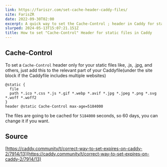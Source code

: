 ```yaml
---
link: https://fariszr.com/set-cache-header-caddy-files/
site: FarisZR
date: 2022-09-30T02:00
excerpt: A quick way to set the Cache-Control ; header in Caddy for static files
slurped: 2024-05-13T15:07:21.151Z
title: How to set "Cache-Control" Header for static files in Caddy
---
```

## Cache-Control

To set a `Cache-Control` header only for your static files like, .js, .jpg, and others, just add this to the relevant part of your Caddyfile(under the site block if the Caddyfile includes multiple websites)
```
@static {
  file
  path *.ico *.css *.js *.gif *.webp *.avif *.jpg *.jpeg *.png *.svg *.woff *.woff2
}
header @static Cache-Control max-age=5184000

```
The files are going to be cached for `5184000` seconds, so 60 days, you can change it if you want.

## Source

[https://caddy.community/t/correct-way-to-set-expires-on-caddy-2/7914/13](https://caddy.community/t/correct-way-to-set-expires-on-caddy-2/7914/13)
